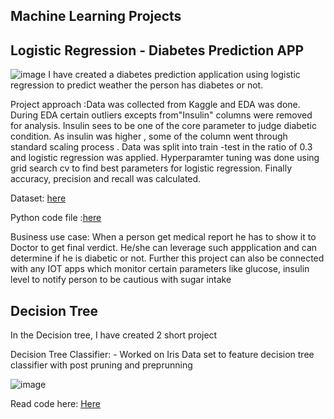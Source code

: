 ## Machine Learning Projects

## Logistic Regression - Diabetes Prediction APP 
![image](https://github.com/ParthDave111/ParthDave111.github.io/assets/123885634/36648fb3-7685-40bf-9a8e-4e011bcf02b1)
I have created a diabetes prediction application using logistic regression to predict weather the person has diabetes or not. 

Project approach :Data was collected from Kaggle and EDA was done. During EDA certain outliers excepts from"Insulin" columns were removed for analysis. Insulin sees to be one of the core parameter to judge diabetic condition.
As insulin was higher , some of the column went through standard scaling process . Data was split into train -test in the ratio of 0.3 and logistic regression was applied. Hyperparamter tuning was done using grid search cv to find best parameters for logistic regression. Finally accuracy, precision and recall was calculated. 


Dataset: [here](https://www.kaggle.com/datasets/mathchi/diabetes-data-set)

Python code file :[here](https://github.com/ParthDave111/Diabetes-prediction-Logreg/blob/main/diabetes_prediction_logreg.ipynb)

Business use case: When a person get medical report he has to show it to Doctor to get final verdict. He/she can leverage such appplication and can determine if he is diabetic or not. Further this project can also be connected with any IOT apps which monitor certain parameters like glucose, insulin level to notify person to be cautious with sugar intake


## Decision Tree 

In the Decision tree, I have created 2 short project 

Decision Tree Classifier: - Worked on Iris Data set to feature decision tree classifier with post pruning and preprunning

![image](https://github.com/ParthDave111/ParthDave111.github.io/assets/123885634/43ce7574-1ff9-4890-98ab-d1cf07c45588)

Read code here: [Here](https://github.com/ParthDave111/Data-Science-/blob/main/Machine%20Learning/Decesion_Tree.ipynb)
